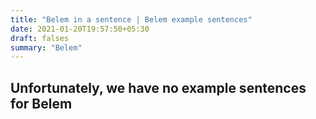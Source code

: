 ```yaml
---
title: "Belem in a sentence | Belem example sentences"
date: 2021-01-20T19:57:50+05:30
draft: falses
summary: "Belem"
---
```

## Unfortunately, we have no example sentences for Belem                 
